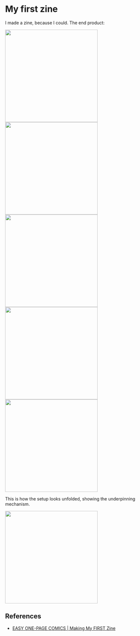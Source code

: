 # My first zine

I made a zine, because I could. The end product:

<image src="WhatsApp Image 2025-05-05 at 11.11.07.jpeg" width="300" />
<image src="WhatsApp Image 2025-05-05 at 11.11.07 (1).jpeg" width="300" />
<image src="WhatsApp Image 2025-05-05 at 11.11.07 (2).jpeg" width="300" />
<image src="WhatsApp Image 2025-05-05 at 11.11.07 (3).jpeg" width="300" />
<image src="WhatsApp Image 2025-05-05 at 11.11.08.jpeg" width="300" />

This is how the setup looks unfolded, showing the underpinning mechanism.

<image src="WhatsApp Image 2025-05-05 at 11.11.08 (1).jpeg" width="300" />

## References
* [EASY ONE-PAGE COMICS | Making My FIRST Zine](https://www.youtube.com/watch?v=FGVVkD0lwPE)